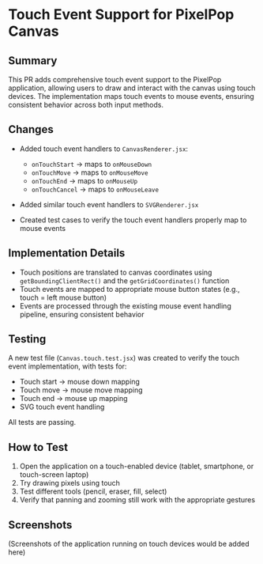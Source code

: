# Touch Event Support for PixelPop Canvas

## Summary
This PR adds comprehensive touch event support to the PixelPop application, allowing users to draw and interact with the canvas using touch devices. The implementation maps touch events to mouse events, ensuring consistent behavior across both input methods.

## Changes
- Added touch event handlers to `CanvasRenderer.jsx`:
  - `onTouchStart` → maps to `onMouseDown`
  - `onTouchMove` → maps to `onMouseMove`
  - `onTouchEnd` → maps to `onMouseUp`
  - `onTouchCancel` → maps to `onMouseLeave`

- Added similar touch event handlers to `SVGRenderer.jsx`

- Created test cases to verify the touch event handlers properly map to mouse events

## Implementation Details
- Touch positions are translated to canvas coordinates using `getBoundingClientRect()` and the `getGridCoordinates()` function
- Touch events are mapped to appropriate mouse button states (e.g., touch = left mouse button)
- Events are processed through the existing mouse event handling pipeline, ensuring consistent behavior

## Testing
A new test file (`Canvas.touch.test.jsx`) was created to verify the touch event implementation, with tests for:
- Touch start → mouse down mapping
- Touch move → mouse move mapping
- Touch end → mouse up mapping
- SVG touch event handling

All tests are passing.

## How to Test
1. Open the application on a touch-enabled device (tablet, smartphone, or touch-screen laptop)
2. Try drawing pixels using touch
3. Test different tools (pencil, eraser, fill, select)
4. Verify that panning and zooming still work with the appropriate gestures

## Screenshots
(Screenshots of the application running on touch devices would be added here) 